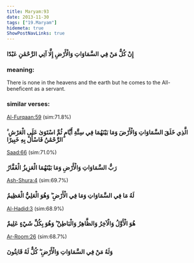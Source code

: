 ```yaml
---
title: Maryam:93
date: 2013-11-30
tags: ["19.Maryam"]
hidemeta: true 
ShowPostNavLinks: true 
---
```

### إِنْ كُلُّ مَنْ فِي السَّمَاوَاتِ وَالْأَرْضِ إِلَّا آتِي الرَّحْمَٰنِ عَبْدًا
### meaning: 
There is none in the heavens and the earth but he comes to the All-beneficent as a servant.
### similar verses: 

[Al-Furqaan:59](/25/59) (sim:71.8%)

### الَّذِي خَلَقَ السَّمَاوَاتِ وَالْأَرْضَ وَمَا بَيْنَهُمَا فِي سِتَّةِ أَيَّامٍ ثُمَّ اسْتَوَىٰ عَلَى الْعَرْشِ ۚ الرَّحْمَٰنُ فَاسْأَلْ بِهِ خَبِيرًا

[Saad:66](/38/66) (sim:71.0%)

### رَبُّ السَّمَاوَاتِ وَالْأَرْضِ وَمَا بَيْنَهُمَا الْعَزِيزُ الْغَفَّارُ

[Ash-Shura:4](/42/4) (sim:69.7%)

### لَهُ مَا فِي السَّمَاوَاتِ وَمَا فِي الْأَرْضِ ۖ وَهُوَ الْعَلِيُّ الْعَظِيمُ

[Al-Hadid:3](/57/3) (sim:68.9%)

### هُوَ الْأَوَّلُ وَالْآخِرُ وَالظَّاهِرُ وَالْبَاطِنُ ۖ وَهُوَ بِكُلِّ شَيْءٍ عَلِيمٌ

[Ar-Room:26](/30/26) (sim:68.7%)

### وَلَهُ مَنْ فِي السَّمَاوَاتِ وَالْأَرْضِ ۖ كُلٌّ لَهُ قَانِتُونَ
